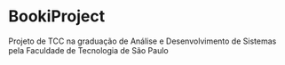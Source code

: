 # BookiProject

Projeto de TCC na graduação de Análise e Desenvolvimento de Sistemas pela Faculdade de Tecnologia de São Paulo
